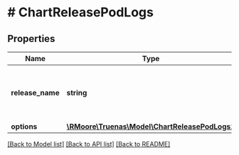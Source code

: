 # # ChartReleasePodLogs

## Properties

Name | Type | Description | Notes
------------ | ------------- | ------------- | -------------
**release_name** | **string** | Export logs of &#x60;options.container_name&#x60; container in &#x60;options.pod_name&#x60; pod in &#x60;release_name&#x60; chart release. | [optional]
**options** | [**\RMoore\Truenas\Model\ChartReleasePodLogs1**](ChartReleasePodLogs1.md) |  | [optional]

[[Back to Model list]](../../README.md#models) [[Back to API list]](../../README.md#endpoints) [[Back to README]](../../README.md)
